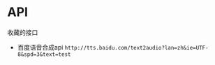 # API

收藏的接口

<!-- more -->

* 百度语音合成api
    `http://tts.baidu.com/text2audio?lan=zh&ie=UTF-8&spd=3&text=test`


